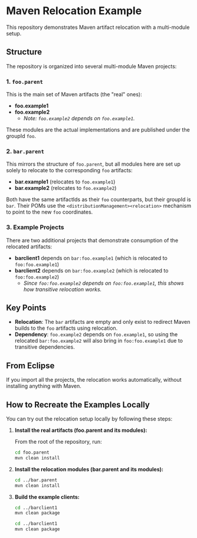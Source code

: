 # Maven Relocation Example

This repository demonstrates Maven artifact relocation with a multi-module setup.

## Structure

The repository is organized into several multi-module Maven projects:

### 1. `foo.parent`

This is the main set of Maven artifacts (the "real" ones):

- **foo.example1**  
- **foo.example2**  
  - _Note: `foo.example2` depends on `foo.example1`._

These modules are the actual implementations and are published under the groupId `foo`.

### 2. `bar.parent`

This mirrors the structure of `foo.parent`, but all modules here are set up solely to relocate to the corresponding `foo` artifacts:

- **bar.example1** (relocates to `foo.example1`)
- **bar.example2** (relocates to `foo.example2`)

Both have the same artifactIds as their `foo` counterparts, but their groupId is `bar`. Their POMs use the `<distributionManagement><relocation>` mechanism to point to the new `foo` coordinates.

### 3. Example Projects

There are two additional projects that demonstrate consumption of the relocated artifacts:

- **barclient1** depends on `bar:foo.example1` (which is relocated to `foo:foo.example1`)
- **barclient2** depends on `bar:foo.example2` (which is relocated to `foo:foo.example2`)
  - _Since `foo:foo.example2` depends on `foo:foo.example1`, this shows how transitive relocation works._

## Key Points

- **Relocation**: The `bar` artifacts are empty and only exist to redirect Maven builds to the `foo` artifacts using relocation.
- **Dependency**: `foo.example2` depends on `foo.example1`, so using the relocated `bar:foo.example2` will also bring in `foo:foo.example1` due to transitive dependencies.

## From Eclipse

If you import all the projects, the relocation works automatically, without installing anything with Maven.

## How to Recreate the Examples Locally

You can try out the relocation setup locally by following these steps:

1. **Install the real artifacts (foo.parent and its modules):**

   From the root of the repository, run:
   ```sh
   cd foo.parent
   mvn clean install
   ```
2. **Install the relocation modules (bar.parent and its modules):**
   ```sh
   cd ../bar.parent
   mvn clean install
   ```
3. **Build the example clients:**
   ```sh
   cd ../barclient1
   mvn clean package

   cd ../barclient1
   mvn clean package
   ```
